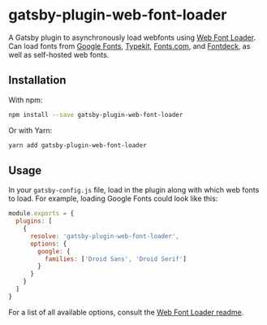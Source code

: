 # gatsby-plugin-web-font-loader

A Gatsby plugin to asynchronously load webfonts using [Web Font Loader](https://github.com/typekit/webfontloader). Can load fonts from [Google Fonts](http://www.google.com/fonts/), [Typekit](http://www.typekit.com/),  [Fonts.com](http://www.fonts.com/), and [Fontdeck](http://fontdeck.com/), as well as self-hosted web fonts.

## Installation

With npm:

```bash
npm install --save gatsby-plugin-web-font-loader
```

Or with Yarn:

```bash
yarn add gatsby-plugin-web-font-loader
```

## Usage

In your `gatsby-config.js` file, load in the plugin along with which web fonts to load. For example, loading Google Fonts could look like this:

```javascript
module.exports = {
  plugins: [
    {
      resolve: 'gatsby-plugin-web-font-loader',
      options: {
        google: {
          families: ['Droid Sans', 'Droid Serif']
        }
      }
    }
  ]
}
```

For a list of all available options, consult the [Web Font Loader readme](https://github.com/typekit/webfontloader).
